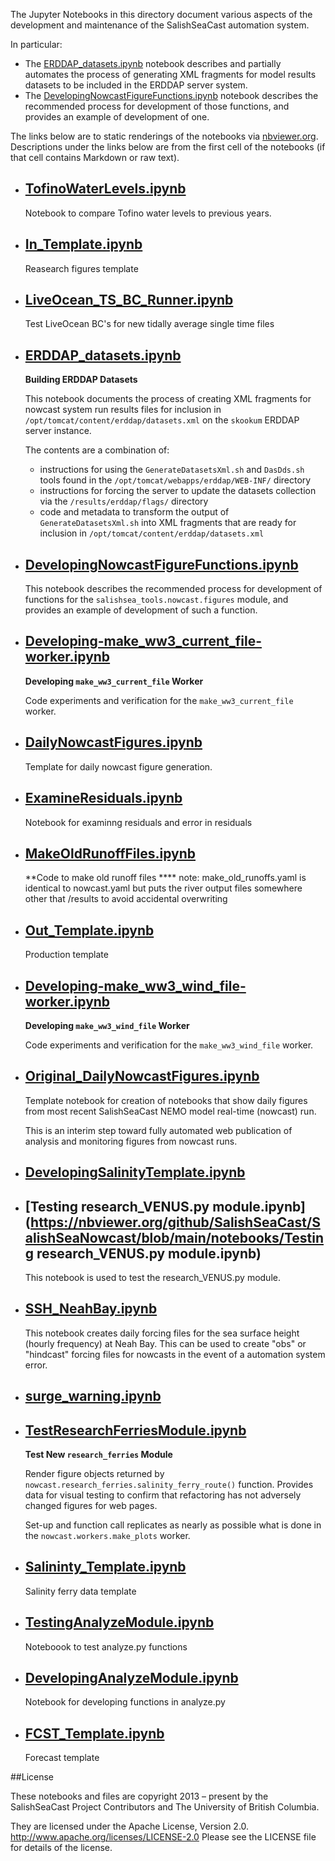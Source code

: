 The Jupyter Notebooks in this directory document
various aspects of the development and maintenance of the SalishSeaCast
automation system.

In particular:

* The [ERDDAP_datasets.ipynb](https://nbviewer.org/github/SalishSeaCast/SalishSeaNowcast/blob/main/notebooks/ERDDAP_datasets.ipynb)
  notebook describes and partially automates the process of generating
  XML fragments for model results datasets to be included in the ERDDAP
  server system.
* The
[DevelopingNowcastFigureFunctions.ipynb](https://nbviewer.org/github/SalishSeaCast/SalishSeaNowcast/blob/main/notebooks/DevelopingNowcastFigureFunctions.ipynb)
  notebook describes the recommended process for development of those functions,
  and provides an example of development of one.


The links below are to static renderings of the notebooks via
[nbviewer.org](https://nbviewer.org/).
Descriptions under the links below are from the first cell of the notebooks
(if that cell contains Markdown or raw text).

* ## [TofinoWaterLevels.ipynb](https://nbviewer.org/github/SalishSeaCast/SalishSeaNowcast/blob/main/notebooks/TofinoWaterLevels.ipynb)

    Notebook to compare Tofino water levels to previous years.

* ## [In_Template.ipynb](https://nbviewer.org/github/SalishSeaCast/SalishSeaNowcast/blob/main/notebooks/In_Template.ipynb)

    Reasearch figures template

* ## [LiveOcean_TS_BC_Runner.ipynb](https://nbviewer.org/github/SalishSeaCast/SalishSeaNowcast/blob/main/notebooks/LiveOcean_TS_BC_Runner.ipynb)

    Test LiveOcean BC's for new tidally average single time files

* ## [ERDDAP_datasets.ipynb](https://nbviewer.org/github/SalishSeaCast/SalishSeaNowcast/blob/main/notebooks/ERDDAP_datasets.ipynb)

    **Building ERDDAP Datasets**

    This notebook documents the process of creating XML fragments
    for nowcast system run results files
    for inclusion in `/opt/tomcat/content/erddap/datasets.xml`
    on the `skookum` ERDDAP server instance.

    The contents are a combination of:

    * instructions for using the
    `GenerateDatasetsXml.sh` and `DasDds.sh` tools found in the
    `/opt/tomcat/webapps/erddap/WEB-INF/` directory
    * instructions for forcing the server to update the datasets collection
    via the `/results/erddap/flags/` directory
    * code and metadata to transform the output of `GenerateDatasetsXml.sh`
    into XML fragments that are ready for inclusion in `/opt/tomcat/content/erddap/datasets.xml`

* ## [DevelopingNowcastFigureFunctions.ipynb](https://nbviewer.org/github/SalishSeaCast/SalishSeaNowcast/blob/main/notebooks/DevelopingNowcastFigureFunctions.ipynb)

    This notebook describes the recommended process for development of
    functions for the `salishsea_tools.nowcast.figures` module,
    and provides an example of development of such a function.

* ## [Developing-make_ww3_current_file-worker.ipynb](https://nbviewer.org/github/SalishSeaCast/SalishSeaNowcast/blob/main/notebooks/Developing-make_ww3_current_file-worker.ipynb)

    **Developing `make_ww3_current_file` Worker**

    Code experiments and verification for the `make_ww3_current_file` worker.

* ## [DailyNowcastFigures.ipynb](https://nbviewer.org/github/SalishSeaCast/SalishSeaNowcast/blob/main/notebooks/DailyNowcastFigures.ipynb)

    Template for daily nowcast figure generation.

* ## [ExamineResiduals.ipynb](https://nbviewer.org/github/SalishSeaCast/SalishSeaNowcast/blob/main/notebooks/ExamineResiduals.ipynb)

    Notebook for examinng residuals and error in residuals

* ## [MakeOldRunoffFiles.ipynb](https://nbviewer.org/github/SalishSeaCast/SalishSeaNowcast/blob/main/notebooks/MakeOldRunoffFiles.ipynb)

    **Code to make old runoff files ****
    note: make_old_runoffs.yaml is identical to nowcast.yaml but puts the river output files somewhere other that /results to avoid accidental overwriting

* ## [Out_Template.ipynb](https://nbviewer.org/github/SalishSeaCast/SalishSeaNowcast/blob/main/notebooks/Out_Template.ipynb)

    Production template

* ## [Developing-make_ww3_wind_file-worker.ipynb](https://nbviewer.org/github/SalishSeaCast/SalishSeaNowcast/blob/main/notebooks/Developing-make_ww3_wind_file-worker.ipynb)

    **Developing `make_ww3_wind_file` Worker**

    Code experiments and verification for the `make_ww3_wind_file` worker.

* ## [Original_DailyNowcastFigures.ipynb](https://nbviewer.org/github/SalishSeaCast/SalishSeaNowcast/blob/main/notebooks/Original_DailyNowcastFigures.ipynb)

    Template notebook for creation of notebooks that show daily figures
    from most recent SalishSeaCast NEMO model real-time (nowcast) run.

    This is an interim step toward fully automated web publication of
    analysis and monitoring figures from nowcast runs.

* ## [DevelopingSalinityTemplate.ipynb](https://nbviewer.org/github/SalishSeaCast/SalishSeaNowcast/blob/main/notebooks/DevelopingSalinityTemplate.ipynb)

* ## [Testing research_VENUS.py module.ipynb](https://nbviewer.org/github/SalishSeaCast/SalishSeaNowcast/blob/main/notebooks/Testing research_VENUS.py module.ipynb)

    This notebook is used to test the research_VENUS.py module.

* ## [SSH_NeahBay.ipynb](https://nbviewer.org/github/SalishSeaCast/SalishSeaNowcast/blob/main/notebooks/SSH_NeahBay.ipynb)

    This notebook creates daily forcing files for the sea surface height (hourly frequency) at Neah Bay. This can be used to create "obs" or "hindcast" forcing files for nowcasts in the event of a automation system error.

* ## [surge_warning.ipynb](https://nbviewer.org/github/SalishSeaCast/SalishSeaNowcast/blob/main/notebooks/surge_warning.ipynb)

* ## [TestResearchFerriesModule.ipynb](https://nbviewer.org/github/SalishSeaCast/SalishSeaNowcast/blob/main/notebooks/TestResearchFerriesModule.ipynb)

    **Test New `research_ferries` Module**

    Render figure objects returned by `nowcast.research_ferries.salinity_ferry_route()` function.
    Provides data for visual testing to confirm that refactoring has not adversely changed figures for web pages.

    Set-up and function call replicates as nearly as possible what is done in the `nowcast.workers.make_plots` worker.

* ## [Salininty_Template.ipynb](https://nbviewer.org/github/SalishSeaCast/SalishSeaNowcast/blob/main/notebooks/Salininty_Template.ipynb)

    Salinity ferry data template

* ## [TestingAnalyzeModule.ipynb](https://nbviewer.org/github/SalishSeaCast/SalishSeaNowcast/blob/main/notebooks/TestingAnalyzeModule.ipynb)

    Noteboook to test analyze.py functions

* ## [DevelopingAnalyzeModule.ipynb](https://nbviewer.org/github/SalishSeaCast/SalishSeaNowcast/blob/main/notebooks/DevelopingAnalyzeModule.ipynb)

    Notebook for developing functions in analyze.py

* ## [FCST_Template.ipynb](https://nbviewer.org/github/SalishSeaCast/SalishSeaNowcast/blob/main/notebooks/FCST_Template.ipynb)

    Forecast template


##License

These notebooks and files are copyright 2013 – present
by the SalishSeaCast Project Contributors
and The University of British Columbia.

They are licensed under the Apache License, Version 2.0.
http://www.apache.org/licenses/LICENSE-2.0
Please see the LICENSE file for details of the license.
